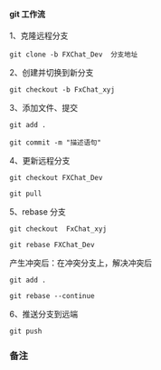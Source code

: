 #### git 工作流

1、克隆远程分支

	git clone -b FXChat_Dev  分支地址 
	
2、创建并切换到新分支

	git checkout -b FxChat_xyj
	
3、添加文件、提交

	git add .
	
	git commit -m "描述语句"
	
4、更新远程分支

	git checkout FXChat_Dev
	
	git pull
	
5、rebase 分支

	git checkout  FxChat_xyj
	
	git rebase FXChat_Dev
	
产生冲突后：在冲突分支上，解决冲突后

	git add .
	
	git rebase --continue
	
6、推送分支到远端

	git push
	
### 备注


	
